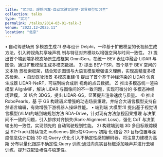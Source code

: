 ```yaml
---
title: "实习3: 理想汽车-自动驾驶实验室-世界模型实习生"
collection: talks
type: "实习"
permalink: /talks/2014-03-01-talk-3
venue: "2023.12–2025.11"
location: "北京"
---
```


• 自动驾驶场景 多模态生成:1) 参与设计 Delphi，一种基于扩散模型的长视频生成方法，引入跨视角共享噪声机 制与特征对齐模块以增强空间与时间一致性。 2) 提出首个端到端多模态场景生成框架 OmniGen，在统一 BEV 表征中融合 LiDAR 与图像，通过扩散模型生成多模态数据。 3) 提出 BEV-TSR，首个基于 BEV 空间的文本场 景检索框架，结合知识图谱与大语言模型增强语义理解，实现高精度多模态检索。
• 自动驾驶场景 多模态重建:1) 提出了首个基于神经渲染的 LiDAR 仿真生成器 LiDAR-NeRF，可端到端合成新 视角的点云数据。 2) 推出多模态统一渲染模型 AlignMiF，解决 LiDAR 与图像间的不一致问题，实现可微分的 多模态神经场建模。 3) 结合 3DGS，提出 LiDAR-GS，显著提升渲染速度与质量。 4) 推出 RoboPearls，基 于 GS 构建语义增强的动态场景重建，并结合大语言模型支持自然语言编辑，有效增强下游机器人操纵性能。
• 端到端 大模型:1) 提出基于视觉语言模型(VLM)的端到端规划方法 RDA-Drive，针对现有方法忽视因果推理 与决策间不一致的问题，引入排序对齐损失(Rank-Alignment Loss)，强化 CoT 与决策输出的一致性，实现领先的 自动驾驶规划性能。 2) 构建端到端 3D 多目标跟踪模型 S2-Track(持续领先 nuScenes 排行榜):Query 初始 化:结合 2D 目标位置与深度信息估计初始 3D 框;Query 优化:引入不确定性感知解码器，将注意力建模为高斯 分布以量化跟踪不确定性;Query 训练:通过向真实目标框添加噪声并进行去噪训练，提升匹配鲁棒性与稳定性。

